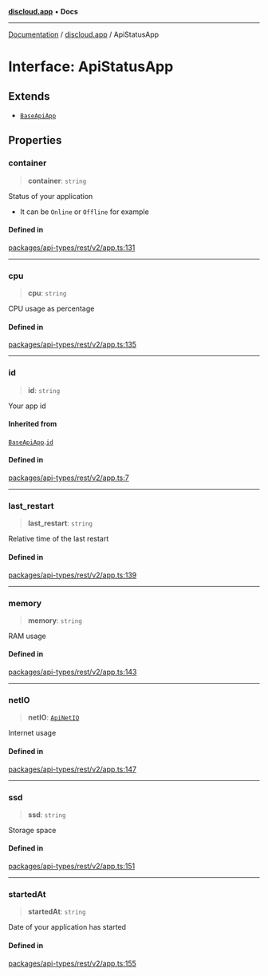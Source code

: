[**discloud.app**](../README.md) • **Docs**

***

[Documentation](../../packages.md) / [discloud.app](../README.md) / ApiStatusApp

# Interface: ApiStatusApp

## Extends

- [`BaseApiApp`](BaseApiApp.md)

## Properties

### container

> **container**: `string`

Status of your application
- It can be `Online` or `Offline` for example

#### Defined in

[packages/api-types/rest/v2/app.ts:131](https://github.com/discloud/discloud.app/blob/e957c12968777c01a56e127121040f7eaaf9b803/packages/api-types/rest/v2/app.ts#L131)

***

### cpu

> **cpu**: `string`

CPU usage as percentage

#### Defined in

[packages/api-types/rest/v2/app.ts:135](https://github.com/discloud/discloud.app/blob/e957c12968777c01a56e127121040f7eaaf9b803/packages/api-types/rest/v2/app.ts#L135)

***

### id

> **id**: `string`

Your app id

#### Inherited from

[`BaseApiApp`](BaseApiApp.md).[`id`](BaseApiApp.md#id)

#### Defined in

[packages/api-types/rest/v2/app.ts:7](https://github.com/discloud/discloud.app/blob/e957c12968777c01a56e127121040f7eaaf9b803/packages/api-types/rest/v2/app.ts#L7)

***

### last\_restart

> **last\_restart**: `string`

Relative time of the last restart

#### Defined in

[packages/api-types/rest/v2/app.ts:139](https://github.com/discloud/discloud.app/blob/e957c12968777c01a56e127121040f7eaaf9b803/packages/api-types/rest/v2/app.ts#L139)

***

### memory

> **memory**: `string`

RAM usage

#### Defined in

[packages/api-types/rest/v2/app.ts:143](https://github.com/discloud/discloud.app/blob/e957c12968777c01a56e127121040f7eaaf9b803/packages/api-types/rest/v2/app.ts#L143)

***

### netIO

> **netIO**: [`ApiNetIO`](ApiNetIO.md)

Internet usage

#### Defined in

[packages/api-types/rest/v2/app.ts:147](https://github.com/discloud/discloud.app/blob/e957c12968777c01a56e127121040f7eaaf9b803/packages/api-types/rest/v2/app.ts#L147)

***

### ssd

> **ssd**: `string`

Storage space

#### Defined in

[packages/api-types/rest/v2/app.ts:151](https://github.com/discloud/discloud.app/blob/e957c12968777c01a56e127121040f7eaaf9b803/packages/api-types/rest/v2/app.ts#L151)

***

### startedAt

> **startedAt**: `string`

Date of your application has started

#### Defined in

[packages/api-types/rest/v2/app.ts:155](https://github.com/discloud/discloud.app/blob/e957c12968777c01a56e127121040f7eaaf9b803/packages/api-types/rest/v2/app.ts#L155)
